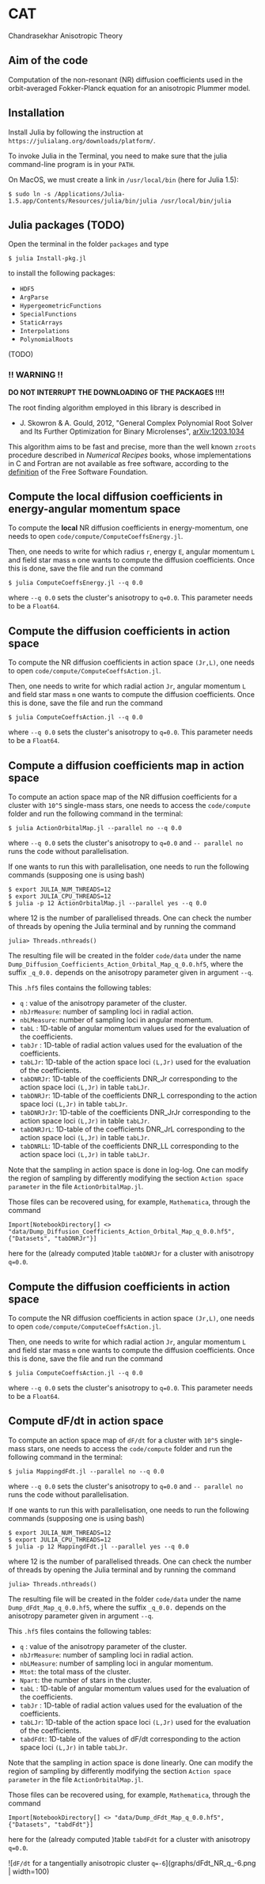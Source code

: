 # CAT
Chandrasekhar Anisotropic Theory

## Aim of the code

Computation of the non-resonant (NR) diffusion coefficients used in the orbit-averaged Fokker-Planck equation for an anisotropic Plummer model.

## Installation

Install Julia by following the instruction at `https://julialang.org/downloads/platform/`.

To invoke Julia in the Terminal, you need to make sure that the julia command-line program is in your `PATH`. 

On MacOS, we must create a link in `/usr/local/bin` (here for Julia 1.5):

```
$ sudo ln -s /Applications/Julia-1.5.app/Contents/Resources/julia/bin/julia /usr/local/bin/julia
```

## Julia packages (TODO)

Open the terminal in the folder `packages` and type

```
$ julia Install-pkg.jl
```

to install the following packages:

- `HDF5`
- `ArgParse`
- `HypergeometricFunctions`
- `SpecialFunctions`
- `StaticArrays`
- `Interpolations`
- `PolynomialRoots`

(TODO)

### !! WARNING !!

**DO NOT INTERRUPT THE DOWNLOADING OF THE PACKAGES !!!!**

The root finding algorithm employed in this library is described in

* J. Skowron & A. Gould, 2012, "General Complex Polynomial Root Solver and Its
  Further Optimization for Binary Microlenses",
  [arXiv:1203.1034](http://arxiv.org/abs/1203.1034)

This algorithm aims to be fast and precise, more than the well known `zroots`
procedure described in *Numerical Recipes* books, whose implementations in C and
Fortran are not available as free software, according to the
[definition](https://www.gnu.org/philosophy/free-sw.html) of the Free Software
Foundation.



## Compute the **local** diffusion coefficients in energy-angular momentum space

To compute the **local** NR diffusion coefficients in energy-momentum, one needs to open 
`code/compute/ComputeCoeffsEnergy.jl`.

Then, one needs to write for which radius `r`, energy `E`, angular momentum `L` and field star mass `m` one wants 
to compute the diffusion coefficients. Once this is done, save the file and run the command 

```
$ julia ComputeCoeffsEnergy.jl --q 0.0
```

where `--q 0.0` sets the cluster's anisotropy to `q=0.0`. This parameter needs to be a `Float64`.



## Compute the diffusion coefficients in action space

To compute the NR diffusion coefficients in action space `(Jr,L)`, one needs to open 
`code/compute/ComputeCoeffsAction.jl`.

Then, one needs to write for which radial action `Jr`, angular momentum `L` and field star mass `m`  one wants 
to compute the diffusion coefficients. Once this is done, save the file and run the command 

```
$ julia ComputeCoeffsAction.jl --q 0.0
```

where `--q 0.0` sets the cluster's anisotropy to `q=0.0`. This parameter needs to be a `Float64`.



## Compute a diffusion coefficients map in action space

To compute an action space map of the NR diffusion coefficients for a cluster with `10^5` single-mass stars,
one needs to access the `code/compute` folder and run the following command in 
the terminal:

```
$ julia ActionOrbitalMap.jl --parallel no --q 0.0
```

where `--q 0.0` sets the cluster's anisotropy to `q=0.0` and `-- parallel no` runs the code without parallelisation.

If one wants to run this with parallelisation, one needs to run the following 
commands (supposing one is using bash)

```
$ export JULIA_NUM_THREADS=12
$ export JULIA_CPU_THREADS=12
$ julia -p 12 ActionOrbitalMap.jl --parallel yes --q 0.0
```
	
where 12 is the number of parallelised threads. One can check the number of 
threads by opening the Julia terminal and by running the command

```
julia> Threads.nthreads()
```

The resulting file will be created in the folder `code/data` under the name 
`Dump_Diffusion_Coefficients_Action_Orbital_Map_q_0.0.hf5`, where the suffix `_q_0.0.` depends
on the anisotropy parameter given in argument `--q`.

This `.hf5` files contains the following tables:

- `q` : value of the anisotropy parameter of the cluster.
- `nbJrMeasure`: number of sampling loci in radial action.
- `nbLMeasure`: number of sampling loci in angular momentum.
- `tabL` : 1D-table of angular momentum values used for the evaluation of the coefficients.
- `tabJr` : 1D-table of radial action values used for the evaluation of the coefficients.
- `tabLJr`: 1D-table of the action space loci `(L,Jr)` used for the evaluation of the coefficients.
- `tabDNRJr`: 1D-table of the coefficients DNR_Jr corresponding to the action space loci `(L,Jr)` in table `tabLJr`.
- `tabDNRJr`: 1D-table of the coefficients DNR_L corresponding to the action space loci `(L,Jr)` in table `tabLJr`.
- `tabDNRJrJr`: 1D-table of the coefficients DNR_JrJr corresponding to the action space loci `(L,Jr)` in table `tabLJr`.
- `tabDNRJrL`: 1D-table of the coefficients DNR_JrL corresponding to the action space loci `(L,Jr)` in table `tabLJr`.
- `tabDNRLL`: 1D-table of the coefficients DNR_LL corresponding to the action space loci `(L,Jr)` in table `tabLJr`.


Note that the sampling in action space is done in log-log. One can modify the region of sampling by differently modifying the section `Action space parameter` in the file `ActionOrbitalMap.jl`.

Those files can be recovered using, for example, `Mathematica`, through the command

```
Import[NotebookDirectory[] <> "data/Dump_Diffusion_Coefficients_Action_Orbital_Map_q_0.0.hf5", {"Datasets", "tabDNRJr"}]
```
here for the (already computed )table `tabDNRJr` for a cluster with anisotropy `q=0.0`.




## Compute the diffusion coefficients in action space

To compute the NR diffusion coefficients in action space `(Jr,L)`, one needs to open 
`code/compute/ComputeCoeffsAction.jl`.

Then, one needs to write for which radial action `Jr`, angular momentum `L` and field star mass `m`  one wants 
to compute the diffusion coefficients. Once this is done, save the file and run the command 

```
$ julia ComputeCoeffsAction.jl --q 0.0
```

where `--q 0.0` sets the cluster's anisotropy to `q=0.0`. This parameter needs to be a `Float64`.



## Compute dF/dt in action space

To compute an action space map of `dF/dt` for a cluster with `10^5` single-mass stars,
one needs to access the `code/compute` folder and run the following command in 
the terminal:

```
$ julia MappingdFdt.jl --parallel no --q 0.0
```

where `--q 0.0` sets the cluster's anisotropy to `q=0.0` and `-- parallel no` runs the code without parallelisation.

If one wants to run this with parallelisation, one needs to run the following 
commands (supposing one is using bash)

```
$ export JULIA_NUM_THREADS=12
$ export JULIA_CPU_THREADS=12
$ julia -p 12 MappingdFdt.jl --parallel yes --q 0.0
```
	
where 12 is the number of parallelised threads. One can check the number of 
threads by opening the Julia terminal and by running the command

```
julia> Threads.nthreads()
```

The resulting file will be created in the folder `code/data` under the name 
`Dump_dFdt_Map_q_0.0.hf5`, where the suffix `_q_0.0.` depends
on the anisotropy parameter given in argument `--q`.

This `.hf5` files contains the following tables:

- `q` : value of the anisotropy parameter of the cluster.
- `nbJrMeasure`: number of sampling loci in radial action.
- `nbLMeasure`: number of sampling loci in angular momentum.
- `Mtot`: the total mass of the cluster.
- `Npart`: the number of stars in the cluster.
- `tabL` : 1D-table of angular momentum values used for the evaluation of the coefficients.
- `tabJr` : 1D-table of radial action values used for the evaluation of the coefficients.
- `tabLJr`: 1D-table of the action space loci `(L,Jr)` used for the evaluation of the coefficients.
- `tabdFdt`: 1D-table of the values of dF/dt corresponding to the action space loci `(L,Jr)` in table `tabLJr`.


Note that the sampling in action space is done linearly. One can modify the region of sampling by differently modifying the section `Action space parameter` in the file `ActionOrbitalMap.jl`.

Those files can be recovered using, for example, `Mathematica`, through the command

```
Import[NotebookDirectory[] <> "data/Dump_dFdt_Map_q_0.0.hf5", {"Datasets", "tabdFdt"}]
```
here for the (already computed )table `tabdFdt` for a cluster with anisotropy `q=0.0`.


![`dF/dt` for a tangentially anisotropic cluster `q=-6`](graphs/dFdt_NR_q_-6.png  | width=100)
